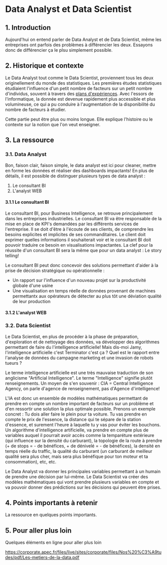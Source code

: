 # Data Analyst et Data Scientist

## 1. Introduction
Aujourd'hui on entend parler de Data Analyst et de Data Scientist, même les entreprises ont parfois des problèmes à différencier les deux. Essayons donc de différencier ça le plsu simplement possible.

## 2. Historique et contexte

Le Data Analyst tout comme le Data Scientist, proviennent tous les deux originellement du monde des statistiques. Les premières études statistiques étudiaient l'influence d'un petit nombre de facteurs sur un petit nombre d'individus, souvent à travers des [plans d'expériences](https://fr.wikipedia.org/wiki/Plan_d%27exp%C3%A9riences).
Avec l'essors de l'informatique, la donnée est devenue rapidement plus accessible et plus volumineuse, ce qui a pu conduire à l'augmentation de la disponibilité du nombre de facteurs à étudier.


Cette partie peut être plus ou moins longue. Elle explique l'histoire ou le contexte sur la notion que l'on veut enseigner.

## 3. La ressource

### 3.1. Data Analyst
Bon, faison clair, faison simple, le data analyst est ici pour cleaner, mettre en forme les données et réaliser des dashboards impactants! 
En plus de détails, il est possible de distinguer plusieurs types de data analyst : 
1. Le consultant BI
2. L'analyst WEB

#### 3.1.1 Le consultant BI

Le consultant BI, pour Business Intelligence, se retrouve principalement dans les entreprises industrielles. Le consultant BI va être responsable de la mise en place de KPI's demandées par les différents services de l'entreprise.
Il se doit d'être à l'écoute de ses clients, de comprendre les besoins explicites et implicites de ses commanditaires. Le client doit exprimer quelles informations il souhaiterait voir et le consultant BI doit pouvoir traduire ce besoin en visualisations impactantes. La clef pour la réussite d'un consultant BI sera la même que pour un data analyst : Le story telling!

Le consultant BI peut donc concevoir des solutions permettant d'aider à la prise de décision stratégique ou opérationnelle : 
- Un rapport sur l'influence d'un nouveau projet sur la productivité globale d'une usine
- Une visualisation en temps réelle de données provenant de machines permettantx aux opérateurs de détecter au plus tôt une déviation qualité de leur production

#### 3.1.2 L'analyst WEB



### 3.2. Data Scientist

Le Data Scientist, en plus de procéder à la phase de préparation, d'exploration et de nettoyage des données, va développer des algorithmes permettant de faire du l'intelligence artificielle!
Mais dis-moi Jamy, l'intelligence artificielle c'est Terminator c'est ça ? Quel est le rapport entre l'analyse de données du campagne marketing et une invasion de robots tueurs ?

Le terme intelligence artificielle est une très mauvaise traduction de son anglicisme "Artificial Intelligence". Le terme "Intelligence" signifie plutôt renseignements. Un moyen de s'en souvenir :
CIA = Central Intelligence Agency, on parle d'agence de renseignement, pas d'Agence d'intelligence!

L'IA est donc un ensemble de modèles mathématiques permettant de prendre en compte un nombre important de facteurs sur un problème et d'en ressortir une solution la plus optimale possible.
Prenons un exemple concret :
Tu dois aller faire le plein pour ta voiture. Tu vas prendre en compte le prix de l'essence, la distance qui te sépare de la station d'essence, et surement l'heure à laquelle tu y vas pour éviter les bouchons.
Un algorithme d'intelligence artificielle, va prendre en compte plus de variables auquel il pourrait avoir accès comme la temparéture extérieure (qui influence sur la densité du carburant), la topologie de la route à prendre (+ de stops = - de bénéfices, + de dénivelé = - de bénéfices), la densité en temps réelle du traffic, la qualité du carburant (un carburant de meilleur qualité sera plus cher, mais sera plus bénéfique pour ton moteur et ta consommation), etc, etc.

Le Data Analyst va donner les principales variables permettant à un humain de prendre une décision par lui-même. Le Data Scientist va créer des modèles mathématiques qui vont prendre plusieurs variables en compte et va pouvoir donner des prédictions sur les décisions qui peuvent être prises.

## 4. Points importants à retenir
La ressource en quelques points importants.

## 5. Pour aller plus loin
Quelques éléments en ligne pour aller plus loin


https://corporate.apec.fr/files/live/sites/corporate/files/Nos%20%C3%A9tudes/pdf/Les-metiers-de-la-data.pdf
